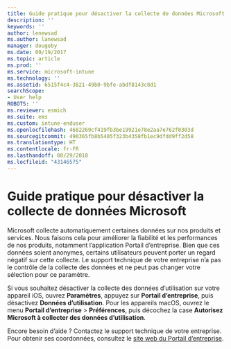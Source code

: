 ```yaml
---
title: Guide pratique pour désactiver la collecte de données Microsoft pour les appareils iOS | Microsoft Docs
description: ''
keywords: ''
author: lenewsad
ms.author: lanewsad
manager: dougeby
ms.date: 09/19/2017
ms.topic: article
ms.prod: ''
ms.service: microsoft-intune
ms.technology: ''
ms.assetid: 6515f4c4-3821-49b0-9bfe-abdf8143c8d1
searchScope:
- User help
ROBOTS: ''
ms.reviewer: esmich
ms.suite: ems
ms.custom: intune-enduser
ms.openlocfilehash: 4682269cf419fb3be19921e78e2aa7e762f0303d
ms.sourcegitcommit: 490365fb8b5405f323b4358fb1ec9dfdd9ff2d58
ms.translationtype: HT
ms.contentlocale: fr-FR
ms.lasthandoff: 08/29/2018
ms.locfileid: "43146575"
---
```

# <a name="how-to-turn-off-microsoft-data-collection"></a>Guide pratique pour désactiver la collecte de données Microsoft

Microsoft collecte automatiquement certaines données sur nos produits et services. Nous faisons cela pour améliorer la fiabilité et les performances de nos produits, notamment l’application Portail d’entreprise. Bien que ces données soient anonymes, certains utilisateurs peuvent porter un regard négatif sur cette collecte. Le support technique de votre entreprise n’a pas le contrôle de la collecte des données et ne peut pas changer votre sélection pour ce paramètre.

Si vous souhaitez désactiver la collecte des données d’utilisation sur votre appareil iOS, ouvrez **Paramètres**, appuyez sur **Portail d’entreprise**, puis désactivez **Données d’utilisation**. Pour les appareils macOS, ouvrez le menu **Portail d’entreprise** > **Préférences**, puis décochez la case **Autorisez Microsoft à collecter des données d’utilisation**.

Encore besoin d’aide ? Contactez le support technique de votre entreprise. Pour obtenir ses coordonnées, consultez le [site web du Portail d’entreprise](https://go.microsoft.com/fwlink/?linkid=2010980).
